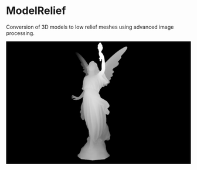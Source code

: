 # ModelRelief

Conversion of 3D models to low relief meshes using advanced image processing.


![Lucy](ModelRelief/Documentation/README/Images/Lucy.png)
